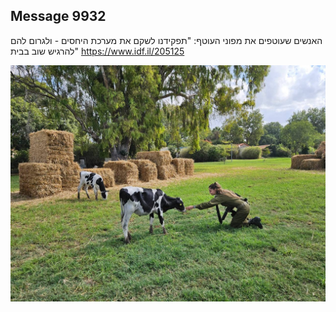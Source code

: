 ## Message 9932

האנשים שעוטפים את מפוני העוטף:
"תפקידנו לשקם את מערכת היחסים - ולגרום להם להרגיש שוב בבית"
https://www.idf.il/205125

![Photo](./9932/9932_photo.jpg)
